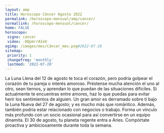 ```yaml
---
layout: amp
title: Horoscopo Cáncer Agosto 2022 
permalink: /horoscopo-mensual/amp/cancer/
normallink: /horoscopo-mensual/cancer/
home: FALSE
horoscopo:
 signo: cancer
 video: -DQpmrrAIeU
ogimg: /images/mes/Cáncer_mes.png#2022-07-28
sitemap:
 priority: 1
 changefreq: 'monthly'
 lastmod: '2022-07-28'
---
```



La Luna Llena del 12 de agosto te toca el corazón, pero podría golpear el corazón de tu pareja o interés amoroso. Préstense mucha atención el uno al otro, sean tiernos, y aprendan lo que puedan de las situaciones difíciles. Si actualmente te encuentras entre amores, haz lo que puedas para evitar herir los sentimientos de alguien. Un gran amor es derramado sobre ti bajo la Luna Nueva del 27 de agosto; y es mucho más que romántico. Además, también podría estar relacionado con negocios o trabajo. Forma un vínculo más profundo con un socio ocasional para así convertirse en un equipo dinamita. El 30 de agosto, tu planeta regente entra a Aries. Compórtate proactiva y ambiciosamente durante toda la semana.